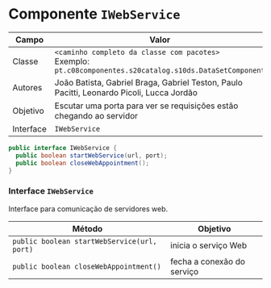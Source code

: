# Componente `IWebService`

Campo | Valor
----- | -----
Classe | `<caminho completo da classe com pacotes>` <br> Exemplo: `pt.c08componentes.s20catalog.s10ds.DataSetComponent`
Autores | João Batista, Gabriel Braga, Gabriel Teston, Paulo Pacitti, Leonardo Picoli, Lucca Jordão
Objetivo | Escutar uma porta para ver se requisições estão chegando ao servidor
Interface | `IWebService`

```java
public interface IWebService {
  public boolean startWebService(url, port);
  public boolean closeWebAppointment();
}
```

### Interface `IWebService`
Interface para comunicação de servidores web.

Método | Objetivo
-------| --------
`public boolean startWebService(url, port)`  | inicia o serviço Web
`public boolean closeWebAppointment()`| fecha a conexão do serviço
